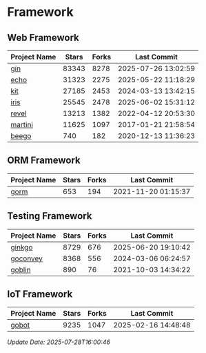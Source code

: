 # Framework

## Web Framework
| Project Name | Stars | Forks | Last Commit |
| ------------ | ----- | ----- | ----------- |
| [gin](https://github.com/gin-gonic/gin) | 83343 | 8278 | 2025-07-26 13:02:59 |
| [echo](https://github.com/labstack/echo) | 31323 | 2275 | 2025-05-22 11:18:29 |
| [kit](https://github.com/go-kit/kit) | 27185 | 2453 | 2024-03-13 13:42:15 |
| [iris](https://github.com/kataras/iris) | 25545 | 2478 | 2025-06-02 15:31:12 |
| [revel](https://github.com/revel/revel) | 13213 | 1382 | 2022-04-12 20:53:30 |
| [martini](https://github.com/go-martini/martini) | 11625 | 1097 | 2017-01-21 21:58:54 |
| [beego](https://github.com/astaxie/beego) | 740 | 182 | 2020-12-13 11:36:23 |

## ORM Framework
| Project Name | Stars | Forks | Last Commit |
| ------------ | ----- | ----- | ----------- |
| [gorm](https://github.com/jinzhu/gorm) | 653 | 194 | 2021-11-20 01:15:37 |

## Testing Framework
| Project Name | Stars | Forks | Last Commit |
| ------------ | ----- | ----- | ----------- |
| [ginkgo](https://github.com/onsi/ginkgo) | 8729 | 676 | 2025-06-20 19:10:42 |
| [goconvey](https://github.com/smartystreets/goconvey) | 8368 | 556 | 2024-03-06 06:24:57 |
| [goblin](https://github.com/franela/goblin) | 890 | 76 | 2021-10-03 14:34:22 |

## IoT Framework
| Project Name | Stars | Forks | Last Commit |
| ------------ | ----- | ----- | ----------- |
| [gobot](https://github.com/hybridgroup/gobot) | 9235 | 1047 | 2025-02-16 14:48:48 |

*Update Date: 2025-07-28T16:00:46*